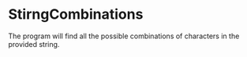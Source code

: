 StirngCombinations
==================

The program will find all the possible combinations of characters in the provided string.
